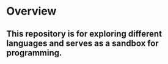 # Overview

## This repository is for exploring different languages and serves as a sandbox for programming.
